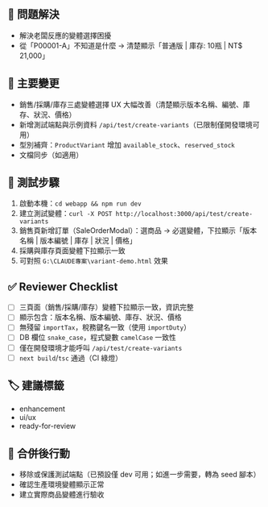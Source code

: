 ## 🎯 問題解決

- 解決老闆反應的變體選擇困擾
- 從「P00001-A」不知道是什麼 → 清楚顯示「普通版 | 庫存: 10瓶 | NT$ 21,000」

## 📝 主要變更

- 銷售/採購/庫存三處變體選擇 UX 大幅改善（清楚顯示版本名稱、編號、庫存、狀況、價格）
- 新增測試端點與示例資料 `/api/test/create-variants`（已限制僅開發環境可用）
- 型別補齊：`ProductVariant` 增加 `available_stock`、`reserved_stock`
- 文檔同步（如適用）

## 🧪 測試步驟

1) 啟動本機：`cd webapp && npm run dev`
2) 建立測試變體：`curl -X POST http://localhost:3000/api/test/create-variants`
3) 銷售頁新增訂單（SaleOrderModal）：選商品 → 必選變體，下拉顯示「版本名稱 | 版本編號 | 庫存 | 狀況 | 價格」
4) 採購與庫存頁面變體下拉顯示一致
5) 可對照 `G:\CLAUDE專案\variant-demo.html` 效果

## ✅ Reviewer Checklist

- [ ] 三頁面（銷售/採購/庫存）變體下拉顯示一致，資訊完整
- [ ] 顯示包含：版本名稱、版本編號、庫存、狀況、價格
- [ ] 無殘留 `importTax`，稅務鍵名一致（使用 `importDuty`）
- [ ] DB 欄位 `snake_case`，程式變數 `camelCase` 一致性
- [ ] 僅在開發環境才能呼叫 `/api/test/create-variants`
- [ ] `next build`/`tsc` 通過（CI 綠燈）

## 🏷️ 建議標籤

- enhancement
- ui/ux
- ready-for-review

## 🚀 合併後行動

- 移除或保護測試端點（已預設僅 dev 可用；如進一步需要，轉為 seed 腳本）
- 確認生產環境變體顯示正常
- 建立實際商品變體進行驗收


